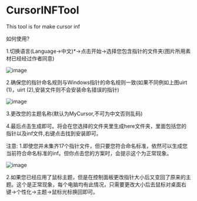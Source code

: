 # CursorINFTool
This tool is for make cursor inf

如何使用?

1.切换语言(Language->中文)*->点击开始->选择您包含指针的文件夹(图片所用素材已经经过作者同意)

![image](https://user-images.githubusercontent.com/98207975/176368142-0445c14f-8500-4d3e-a136-a46180720dfa.png)

2.确保您的指针命名规则与Windows指针的命名规则一致(如果不同例如上图uirt (1)，uirt (2),安装文件则不会安装命名错误的指针)

![image](https://user-images.githubusercontent.com/98207975/176363102-140215b1-ff0b-4198-be61-c4fc4a8e08d8.png)

3.更改您的主题名称(默认为MyCursor,不可为中文否则乱码)

4.最后点击生成即可。将会在您选择的文件夹里生成here文件夹，里面包括您的指针以及inf文件,右键点击找到安装即可。

注意:
1.即使您并未集齐17个指针文件，但只要您符合命名标准，依然可以生成您当前符合命名标准的inf。但你点击您的方案时，会提示这个为正常现象。

![image](https://user-images.githubusercontent.com/98207975/176380894-4ab6711b-ecac-4878-8f2b-24ba21ec3833.png)

2.如果您已经应用了鼠标主题，但是在控制面板更改指针大小后又变回了原来的主题。这个是正常现象，每个电脑均有此情况，只需要更改大小后去鼠标对桌面右键->个性化->主题->鼠标光标换回即可。





